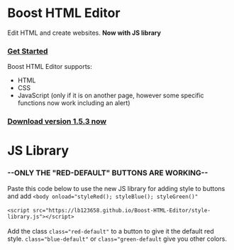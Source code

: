 # Boost HTML Editor
Edit HTML and create websites. <b>Now with JS library</b>
<br>
### <a href="https://lb123658.github.io/Boost-HTML-Editor/about">Get Started</a><br>
Boost HTML Editor supports:
* HTML
* CSS
* JavaScript (only if it is on another page, however some specific functions now work including an alert)<br>
### <a href="https://lb123658.github.io/Boost-HTML-Editor/download">Download version 1.5.3 now</a>

# JS Library
### --ONLY THE "RED-DEFAULT" BUTTONS ARE WORKING--
Paste this code below to use the new JS library for adding style to buttons and add ```<body onload="styleRed(); styleBlue(); styleGreen()"``` <br><br>
```<script src="https://lb123658.github.io/Boost-HTML-Editor/style-library.js"></script>``` <br><br>
Add the class ```class="red-default"``` to a button to give it the default red style.
```class="blue-default"``` or ```class="green-default``` give you other colors.
